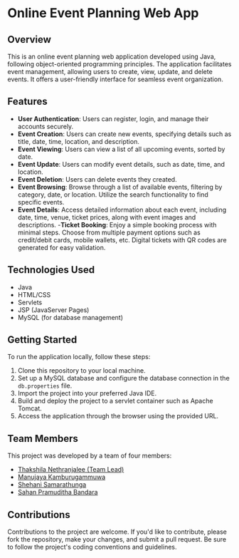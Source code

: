 # Online Event Planning Web App

## Overview
This is an online event planning web application developed using Java, following object-oriented programming principles. The application facilitates event management, allowing users to create, view, update, and delete events. It offers a user-friendly interface for seamless event organization.

## Features
- **User Authentication**: Users can register, login, and manage their accounts securely.
- **Event Creation**: Users can create new events, specifying details such as title, date, time, location, and description.
- **Event Viewing**: Users can view a list of all upcoming events, sorted by date.
- **Event Update**: Users can modify event details, such as date, time, and location.
- **Event Deletion**: Users can delete events they created.
- **Event Browsing**: Browse through a list of available events, filtering by category, date, or location. Utilize the search functionality to find specific events.
- **Event Details**: Access detailed information about each event, including date, time, venue, ticket prices, along with event images and descriptions.
-**Ticket Booking**: Enjoy a simple booking process with minimal steps. Choose from multiple payment options such as credit/debit cards, mobile wallets, etc. Digital tickets with QR codes are generated for easy                        validation.

## Technologies Used
- Java
- HTML/CSS
- Servlets
- JSP (JavaServer Pages)
- MySQL (for database management)


## Getting Started
To run the application locally, follow these steps:
1. Clone this repository to your local machine.
2. Set up a MySQL database and configure the database connection in the `db.properties` file.
3. Import the project into your preferred Java IDE.
4. Build and deploy the project to a servlet container such as Apache Tomcat.
5. Access the application through the browser using the provided URL.

## Team Members
This project was developed by a team of four members:
- [Thakshila Nethranjalee (Team Lead)](https://github.com/Nethranjalee)
- [Manujaya Kamburugammuwa](https://github.com/manujayak-hub)
- [Shehani Samarathunga](https://github.com/Shehanii)
- [Sahan Pramuditha Bandara](https://github.com/sahanpramuditha22)



## Contributions
Contributions to the project are welcome. If you'd like to contribute, please fork the repository, make your changes, and submit a pull request. Be sure to follow the project's coding conventions and guidelines.

